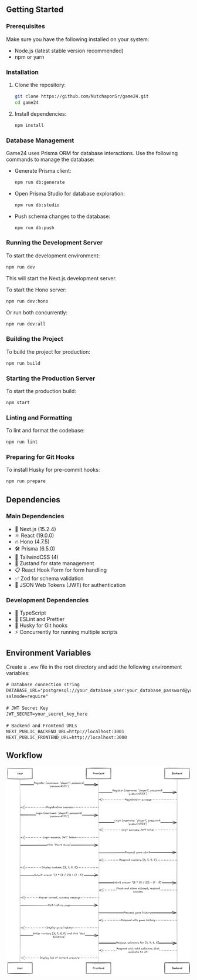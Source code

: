 ## Getting Started

### Prerequisites
Make sure you have the following installed on your system:
- Node.js (latest stable version recommended)
- npm or yarn

### Installation
1. Clone the repository:
   ```sh
   git clone https://github.com/NutchaponSr/game24.git
   cd game24
   ```
2. Install dependencies:
   ```sh
   npm install
   ```
### Database Management
Game24 uses Prisma ORM for database interactions. Use the following commands to manage the database:

- Generate Prisma client:
  ```sh
  npm run db:generate
  ```
- Open Prisma Studio for database exploration:
  ```sh
  npm run db:studio
  ```
- Push schema changes to the database:
  ```sh
  npm run db:push
  ```

### Running the Development Server
To start the development environment:
```sh
npm run dev
```
This will start the Next.js development server.

To start the Hono server:
```sh
npm run dev:hono
```
Or run both concurrently:
```sh
npm run dev:all
```

### Building the Project
To build the project for production:
```sh
npm run build
```

### Starting the Production Server
To start the production build:
```sh
npm start
```

### Linting and Formatting
To lint and format the codebase:
```sh
npm run lint
```

### Preparing for Git Hooks
To install Husky for pre-commit hooks:
```sh
npm run prepare
```


## Dependencies
### Main Dependencies
- 🚀 Next.js (15.2.4)
- ⚛️ React (19.0.0)
- 🔥 Hono (4.7.5)
- 🛠️ Prisma (6.5.0)
- 🎨 TailwindCSS (4)
- 🔄 Zustand for state management
- 📋 React Hook Form for form handling
- ✅ Zod for schema validation
- 🔐 JSON Web Tokens (JWT) for authentication

### Development Dependencies
- 📝 TypeScript
- 📏 ESLint and Prettier
- 🦊 Husky for Git hooks
- ⚡ Concurrently for running multiple scripts

## Environment Variables
Create a `.env` file in the root directory and add the following environment variables:

```env
# Database connection string
DATABASE_URL="postgresql://your_database_user:your_database_password@your_database_host/your_database_name?sslmode=require"

# JWT Secret Key
JWT_SECRET=your_secret_key_here

# Backend and Frontend URLs
NEXT_PUBLIC_BACKEND_URL=http://localhost:3001
NEXT_PUBLIC_FRONTEND_URL=http://localhost:3000
```

## Workflow

![Game24 Banner](public/workflow.png)

